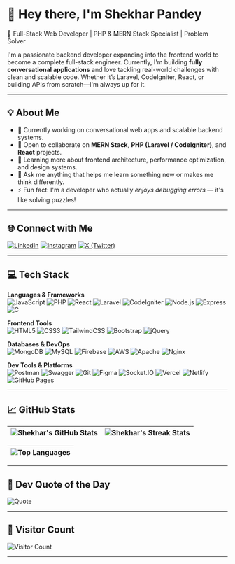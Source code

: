 # 👋 Hey there, I'm Shekhar Pandey

🚀 Full-Stack Web Developer | PHP & MERN Stack Specialist | Problem Solver  

I'm a passionate backend developer expanding into the frontend world to become a complete full-stack engineer. Currently, I'm building **fully conversational applications** and love tackling real-world challenges with clean and scalable code. Whether it’s Laravel, CodeIgniter, React, or building APIs from scratch—I'm always up for it.

---

## 💡 About Me

- 🔭 Currently working on conversational web apps and scalable backend systems.
- 👯 Open to collaborate on **MERN Stack**, **PHP (Laravel / CodeIgniter)**, and **React** projects.
- 🌱 Learning more about frontend architecture, performance optimization, and design systems.
- 💬 Ask me anything that helps me learn something new or makes me think differently.
- ⚡ Fun fact: I'm a developer who actually *enjoys debugging errors* — it's like solving puzzles!

---

## 🌐 Connect with Me

[![LinkedIn](https://img.shields.io/badge/LinkedIn-%230077B5.svg?style=for-the-badge&logo=linkedin&logoColor=white)](https://linkedin.com/in/webdevshekhar)
[![Instagram](https://img.shields.io/badge/Instagram-%23E4405F.svg?style=for-the-badge&logo=Instagram&logoColor=white)](https://instagram.com/pandeyshekhart)
[![X (Twitter)](https://img.shields.io/badge/X-black.svg?style=for-the-badge&logo=X&logoColor=white)](https://x.com/pandeyshekhar47)

---

## 💻 Tech Stack

**Languages & Frameworks**  
![JavaScript](https://img.shields.io/badge/JavaScript-F7DF1E?style=flat&logo=javascript&logoColor=black)
![PHP](https://img.shields.io/badge/PHP-777BB4?style=flat&logo=php&logoColor=white)
![React](https://img.shields.io/badge/React-61DAFB?style=flat&logo=react&logoColor=black)
![Laravel](https://img.shields.io/badge/Laravel-FF2D20?style=flat&logo=laravel&logoColor=white)
![CodeIgniter](https://img.shields.io/badge/CodeIgniter-EF4223?style=flat&logo=codeigniter&logoColor=white)
![Node.js](https://img.shields.io/badge/Node.js-339933?style=flat&logo=nodedotjs&logoColor=white)
![Express](https://img.shields.io/badge/Express-404D59?style=flat&logo=express&logoColor=white)
![C](https://img.shields.io/badge/C-00599C?style=flat&logo=c&logoColor=white)

**Frontend Tools**  
![HTML5](https://img.shields.io/badge/HTML5-E34F26?style=flat&logo=html5&logoColor=white)
![CSS3](https://img.shields.io/badge/CSS3-1572B6?style=flat&logo=css3&logoColor=white)
![TailwindCSS](https://img.shields.io/badge/TailwindCSS-38B2AC?style=flat&logo=tailwind-css&logoColor=white)
![Bootstrap](https://img.shields.io/badge/Bootstrap-7952B3?style=flat&logo=bootstrap&logoColor=white)
![jQuery](https://img.shields.io/badge/jQuery-0769AD?style=flat&logo=jquery&logoColor=white)

**Databases & DevOps**  
![MongoDB](https://img.shields.io/badge/MongoDB-4EA94B?style=flat&logo=mongodb&logoColor=white)
![MySQL](https://img.shields.io/badge/MySQL-4479A1?style=flat&logo=mysql&logoColor=white)
![Firebase](https://img.shields.io/badge/Firebase-FFCA28?style=flat&logo=firebase&logoColor=black)
![AWS](https://img.shields.io/badge/AWS-FF9900?style=flat&logo=amazonaws&logoColor=white)
![Apache](https://img.shields.io/badge/Apache-D42029?style=flat&logo=apache&logoColor=white)
![Nginx](https://img.shields.io/badge/Nginx-009639?style=flat&logo=nginx&logoColor=white)

**Dev Tools & Platforms**  
![Postman](https://img.shields.io/badge/Postman-FF6C37?style=flat&logo=postman&logoColor=white)
![Swagger](https://img.shields.io/badge/Swagger-85EA2D?style=flat&logo=swagger&logoColor=black)
![Git](https://img.shields.io/badge/Git-F05032?style=flat&logo=git&logoColor=white)
![Figma](https://img.shields.io/badge/Figma-F24E1E?style=flat&logo=figma&logoColor=white)
![Socket.IO](https://img.shields.io/badge/Socket.IO-010101?style=flat&logo=socket.io&logoColor=white)
![Vercel](https://img.shields.io/badge/Vercel-000?style=flat&logo=vercel&logoColor=white)
![Netlify](https://img.shields.io/badge/Netlify-00C7B7?style=flat&logo=netlify&logoColor=white)
![GitHub Pages](https://img.shields.io/badge/GitHub_Pages-121013?style=flat&logo=github&logoColor=white)

---

## 📈 GitHub Stats

| ![Shekhar's GitHub Stats](https://github-readme-stats.vercel.app/api?username=shekharwebdev&theme=radical&show_icons=true&hide_border=true) | ![Shekhar's Streak Stats](https://streak-stats.demolab.com?user=shekharwebdev&theme=radical&hide_border=true) |
|---|---|

| ![Top Languages](https://github-readme-stats.vercel.app/api/top-langs/?username=shekharwebdev&theme=radical&layout=compact&hide_border=true) |
|---|

---

## 📜 Dev Quote of the Day
![Quote](https://quotes-github-readme.vercel.app/api?type=horizontal&theme=radical)

---

## 🧭 Visitor Count  
![Visitor Count](https://visitcount.itsvg.in/api?id=shekharwebdev&icon=0&color=0)

---

<!-- README proudly built with ❤️ by Shekhar Pandey -->
